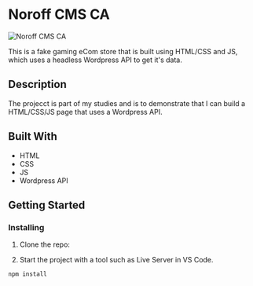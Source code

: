 # Noroff CMS CA

![Noroff CMS CA](https://github.com/martink-rsa/noroff-cms-ca/assets/52622303/74384d7b-76aa-43c5-b631-35732f1ea67b)

This is a fake gaming eCom store that is built using HTML/CSS and JS, which uses a headless Wordpress API to get it's data.

## Description

The projecct is part of my studies and is to demonstrate that I can build a HTML/CSS/JS page that uses a Wordpress API.


## Built With

- HTML
- CSS
- JS
- Wordpress API

## Getting Started

### Installing


1. Clone the repo:

2. Start the project with a tool such as Live Server in VS Code.

```
npm install
```
